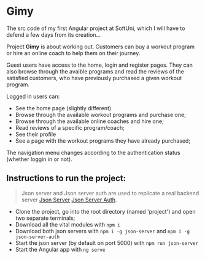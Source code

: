 # Gimy

The src code of my first Angular project at SoftUni, which I will have to defend a few days from its creation... 

Project **Gimy** is about working out. Customers can buy a workout program or hire an online coach to help them on their journey.

Guest users have access to the home, login and register pages. They can also browse through the avaible programs and read the reviews of the satisfied customers, who have previously purchased a given workout program.

Logged in users can:
- See the home page (slightly different)
- Browse through the available workout programs and purchase one;
- Browse through the available online coaches and hire one;
- Read reviews of a specific program/coach;
- See their profile
- See a page with the workout programs they have already purchased;

The navigation menu changes according to the authentication status (whether loggin in or not).

## Instructions to run the project:
> Json server and Json server auth are used to replicate a real backend server [Json Server](https://www.npmjs.com/package/json-server) [Json Server Auth](https://www.npmjs.com/package/json-server-auth).

- Clone the project, go into the root directory (named 'project') and open two separate terminals;
- Download all the vital modules with `npm i`
- Download both json servers with `npm i -g json-server` and `npm i -g json-server-auth`
- Start the json server (by default on port 5000) with `npm run json-server`
- Start the Angular app with `ng serve`

